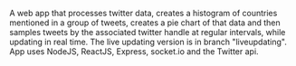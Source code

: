
A web app that processes twitter data, creates a histogram of countries mentioned in a group of tweets, creates a pie chart of that data and then samples tweets by the associated twitter handle at regular intervals, while updating in real time. The live updating version is in branch "liveupdating". App uses NodeJS, ReactJS, Express, socket.io and the Twitter api.
